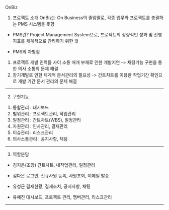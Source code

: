

OnBiz

1. 프로젝트 소개
OnBiz는 On Business의 줄임말로, 각종 업무와 프로젝트를 총괄하는 PMS 시스템을 뜻함

* PMS란?
 Project Management System으로, 프로젝트의 정량적인 성과 및 진행지표를 체계적으로 관리하기 위한 것
 
 * PMS의 차별점
1) 프로젝트 개발 인력들 사이 소통 매개 부재로 인한 개발지연
  -> 채팅기능 구현을 통한 의사 소통의 문제 해결
2) 장기개발로 인한 체계적 문서관리의 필요성
  -> 간트차트를 이용한 작업기간 확인으로 개발 기간 문서 관리의 문제 해결



-------



2. 구현기능
1) 통합관리 : 대시보드
2) 범위관리 : 프로젝트관리, 작업관리
3) 일정관리 : 간트차트(WBS), 일정관리
4) 자원관리 : 인사관리, 결재관리
5) 이슈관리 : 리스크관리
6) 의사소통관리 : 공지사항, 채팅





-------




3. 역할분담
 - 김지은(조장)
  간트차트, 내작업관리, 일정관리
  
 - 김다은
  로그인, 신규사원 등록, 사원조회, 이메일 발송
  
 - 유성근
  결재현황, 결재조치, 공지사항, 채팅
  
 - 유혜진
   대시보드, 프로젝트 관리, 멤버관리, 리스크관리





-------


